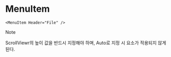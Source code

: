 # MenuItem
```xaml
<MenuItem Header="File" />
```

> [!NOTE]
> ScrollViewr의 높이 값을 반드시 지정해야 하며, Auto로 지정 시 요소가 적용되지 않게 된다.